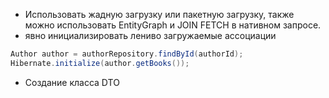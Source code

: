 - Использовать жадную загрузку или пакетную загрузку, также можно использовать EntityGraph и JOIN FETCH в нативном запросе.
- явно инициализировать лениво загружаемые ассоциации
``` java
Author author = authorRepository.findById(authorId);
Hibernate.initialize(author.getBooks());
```
- Создание класса DTO
